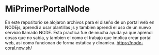 # MiPrimerPortalNode
En este repositorio se alojaron archivos para el diseño de un portal web en NODEjs, aprendi a usar plantillas js y 
tambien aprendi el uso de un nuevo servicio llamado NODE. Esta practica fue de mucha ayuda ya que aprendi cosas que no sabia, y 
tambien el como el trabajo que implica crear portal web, asi como funcionan de forma estatica y dinamica.
https://node-coral.now.sh/
